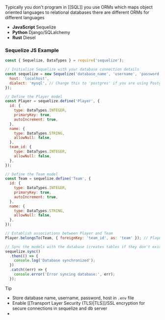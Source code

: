 Typically you don't program in [[SQL]] you use ORMs
which maps object oriented languages to relational databases
there are different ORMs for different languages
- **JavaScript** Sequelize
- **Python** Django/SQLalchemy
- **Rust** Diesel
### Sequelize JS Example
``` js
const { Sequelize, DataTypes } = require('sequelize');

// Initialize Sequelize with your database connection details
const sequelize = new Sequelize('database_name', 'username', 'password', {
  host: 'localhost',
  dialect: 'mysql', // Change this to 'postgres' if you are using PostgreSQL
});

// Define the Player model
const Player = sequelize.define('Player', {
  id: {
    type: DataTypes.INTEGER,
    primaryKey: true,
    autoIncrement: true,
  },
  name: {
    type: DataTypes.STRING,
    allowNull: false,
  },
  team_id: {
    type: DataTypes.INTEGER,
    allowNull: false,
  },
});

// Define the Team model
const Team = sequelize.define('Team', {
  id: {
    type: DataTypes.INTEGER,
    primaryKey: true,
    autoIncrement: true,
  },
  name: {
    type: DataTypes.STRING,
    allowNull: false,
  },
});

// Establish associations between Player and Team
Player.belongsTo(Team, { foreignKey: 'team_id', as: 'team' }); // Player belongs to Team

// Sync the models with the database (creates tables if they don't exist)
sequelize.sync()
  .then(() => {
    console.log('Database synchronized');
  })
  .catch((err) => {
    console.error('Error syncing database:', err);
  });

```
> [!tip]
> - Store database name, username, password, host in `.env` file
> - Enable [[Transport Layer Security (TLS)|TLS]]/SSL encryption for secure connections in sequelize and db server
> - 
